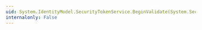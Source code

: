 ```yaml
---
uid: System.IdentityModel.SecurityTokenService.BeginValidate(System.Security.Claims.ClaimsPrincipal,System.IdentityModel.Protocols.WSTrust.RequestSecurityToken,System.AsyncCallback,System.Object)
internalonly: False
---
```

